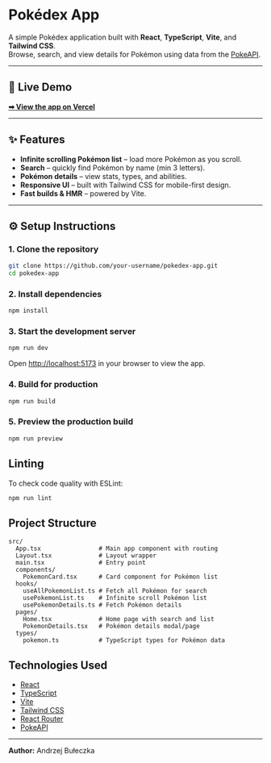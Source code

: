 # Pokédex App

A simple Pokédex application built with **React**, **TypeScript**, **Vite**, and **Tailwind CSS**.  
Browse, search, and view details for Pokémon using data from the [PokeAPI](https://pokeapi.co/).

---

## 🚀 Live Demo

**[➡ View the app on Vercel](https://pokedex-jvpmxfvne-andrzejbuleczkas-projects.vercel.app/)**

---

## ✨ Features

- **Infinite scrolling Pokémon list** – load more Pokémon as you scroll.
- **Search** – quickly find Pokémon by name (min 3 letters).
- **Pokémon details** – view stats, types, and abilities.
- **Responsive UI** – built with Tailwind CSS for mobile-first design.
- **Fast builds & HMR** – powered by Vite.

---

## ⚙️ Setup Instructions
### 1. Clone the repository

```sh
git clone https://github.com/your-username/pokedex-app.git
cd pokedex-app
```

### 2. Install dependencies

```sh
npm install
```

### 3. Start the development server

```sh
npm run dev
```

Open [http://localhost:5173](http://localhost:5173) in your browser to view the app.

### 4. Build for production

```sh
npm run build
```

### 5. Preview the production build

```sh
npm run preview
```

## Linting

To check code quality with ESLint:

```sh
npm run lint
```

## Project Structure

```
src/
  App.tsx                # Main app component with routing
  Layout.tsx             # Layout wrapper
  main.tsx               # Entry point
  components/
    PokemonCard.tsx      # Card component for Pokémon list
  hooks/
    useAllPokemonList.ts # Fetch all Pokémon for search
    usePokemonList.ts    # Infinite scroll Pokémon list
    usePokemonDetails.ts # Fetch Pokémon details
  pages/
    Home.tsx             # Home page with search and list
    PokemonDetails.tsx   # Pokémon details modal/page
  types/
    pokemon.ts           # TypeScript types for Pokémon data
```

## Technologies Used

- [React](https://react.dev/)
- [TypeScript](https://www.typescriptlang.org/)
- [Vite](https://vitejs.dev/)
- [Tailwind CSS](https://tailwindcss.com/)
- [React Router](https://reactrouter.com/)
- [PokeAPI](https://pokeapi.co/)

---

**Author:** Andrzej Bułeczka